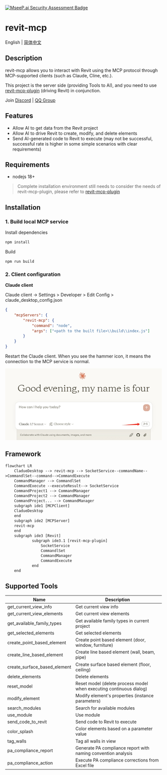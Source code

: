 [![MseeP.ai Security Assessment Badge](https://mseep.net/pr/revit-mcp-revit-mcp-badge.png)](https://mseep.ai/app/revit-mcp-revit-mcp)

# revit-mcp

English | [简体中文](README_zh.md)

## Description

revit-mcp allows you to interact with Revit using the MCP protocol through MCP-supported clients (such as Claude, Cline, etc.).

This project is the server side (providing Tools to AI), and you need to use [revit-mcp-plugin](https://github.com/revit-mcp/revit-mcp-plugin) (driving Revit) in conjunction.

Join [Discord](https://discord.gg/cGzUGurq) | [QQ Group](http://qm.qq.com/cgi-bin/qm/qr?_wv=1027&k=kLnQiFVtYBytHm7R58KFoocd3mzU_9DR&authKey=fyXDOBmXP7FMkXAWjddWZumblxKJH7ZycYyLp40At3t9%2FOfSZyVO7zyYgIROgSHF&noverify=0&group_code=792379482)

## Features

- Allow AI to get data from the Revit project
- Allow AI to drive Revit to create, modify, and delete elements
- Send AI-generated code to Revit to execute (may not be successful, successful rate is higher in some simple scenarios with clear requirements)

## Requirements

- nodejs 18+

> Complete installation environment still needs to consider the needs of revit-mcp-plugin, please refer to [revit-mcp-plugin](https://github.com/revit-mcp/revit-mcp-plugin)

## Installation

### 1. Build local MCP service

Install dependencies

```bash
npm install
```

Build

```bash
npm run build
```

### 2. Client configuration

**Claude client**

Claude client -> Settings > Developer > Edit Config > claude_desktop_config.json

```json
{
    "mcpServers": {
        "revit-mcp": {
            "command": "node",
            "args": ["<path to the built file>\\build\\index.js"]
        }
    }
}
```

Restart the Claude client. When you see the hammer icon, it means the connection to the MCP service is normal.

![claude](./assets/claude.png)

## Framework

```mermaid
flowchart LR
	CladueDesktop --> revit-mcp --> SocketService--commandName-->CommandlSet--command-->CommandExecute
	CommandManager --> CommandlSet
	CommandExecute --executeResult--> SocketService
	CommandProject1 --> CommandManager
	CommandProject2 --> CommandManager
	CommandProject... --> CommandManager
	subgraph ide1 [MCPClient]
	CladueDesktop
	end
	subgraph ide2 [MCPServer]
	revit-mcp
	end
	subgraph ide3 [Revit]
			subgraph ide3.1 [revit-mcp-plugin]
				SocketService
				CommandlSet
				CommandManager
				CommandExecute
			end
	end
```

## Supported Tools

| Name                      | Description                               |
| ------------------------- | ----------------------------------------- |
| get_current_view_info     | Get current view info                     |
| get_current_view_elements | Get current view elements                 |
| get_available_family_types | Get available family types in current project |
| get_selected_elements      | Get selected elements                      |
| create_point_based_element  | Create point based element (door, window, furniture) |
| create_line_based_element   | Create line based element (wall, beam, pipe) |
| create_surface_based_element   | Create surface based element (floor, ceiling) |
| delete_elements             | Delete elements                            |
| reset_model                | Reset model (delete process model when executing continuous dialog) |
| modify_element             | Modify element's properties (instance parameters) |
| search_modules             | Search for available modules              |
| use_module                 | Use module                                |
| send_code_to_revit         | Send code to Revit to execute             |
| color_splash		     | Color elements based on a parameter value	|
| tag_walls		     | Tag all walls in view            |
| pa_compliance_report       | Generate PA compliance report with naming convention analysis |
| pa_compliance_action       | Execute PA compliance corrections from Excel file |
